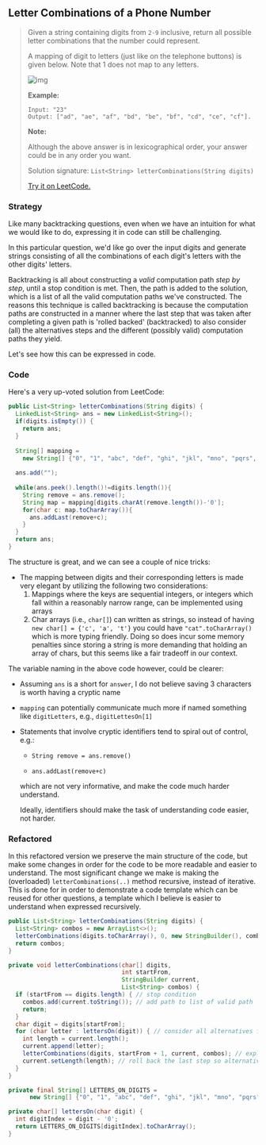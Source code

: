 ## Letter Combinations of a Phone Number

> Given a string containing digits from `2-9` inclusive, return all possible letter combinations that the number could represent.
>
> A mapping of digit to letters (just like on the telephone buttons) is given below. Note that 1 does not map to any letters.
>
> ![img](http://upload.wikimedia.org/wikipedia/commons/thumb/7/73/Telephone-keypad2.svg/200px-Telephone-keypad2.svg.png)
>
> **Example:**
>
> ```
> Input: "23"
> Output: ["ad", "ae", "af", "bd", "be", "bf", "cd", "ce", "cf"].
> ```
>
> **Note:**
>
> Although the above answer is in lexicographical order, your answer could be in any order you want.
>
> Solution signature: `List<String> letterCombinations(String digits)`
>
> [Try it on LeetCode.](https://leetcode.com/problems/letter-combinations-of-a-phone-number/)



### Strategy

Like many backtracking questions, even when we have an intuition for what we would like to do, expressing it in code can still be challenging.

In this particular question, we'd like go over the input digits and generate strings consisting of all the combinations of each digit's letters with the other digits' letters.

Backtracking is all about constructing a *valid* computation path *step by step*, until a stop condition is met. Then, the path is added to the solution, which is a list of all the valid computation paths we've constructed. The reasons this technique is called backtracking is because the computation paths are constructed in a manner where the last step that was taken after completing a given path is 'rolled backed' (backtracked) to also consider (all) the alternatives steps and the different (possibly valid) computation paths they yield.

Let's see how this can be expressed in code.



### Code

Here's a very up-voted solution from LeetCode:

```java
public List<String> letterCombinations(String digits) {
  LinkedList<String> ans = new LinkedList<String>();
  if(digits.isEmpty()) {
    return ans;
  }
  
  String[] mapping = 
    new String[] {"0", "1", "abc", "def", "ghi", "jkl", "mno", "pqrs", "tuv", "wxyz"};
  
  ans.add("");
  
  while(ans.peek().length()!=digits.length()){
    String remove = ans.remove();
    String map = mapping[digits.charAt(remove.length())-'0'];
    for(char c: map.toCharArray()){
      ans.addLast(remove+c);
    }
  }
  return ans;
}
```

The structure is great, and we can see a couple of nice tricks:

* The mapping between digits and their corresponding letters is made very elegant by utilizing the following two considerations:
  1.  Mappings where the keys are sequential integers, or integers which fall within a reasonably narrow range, can be implemented using arrays
  2.  Char arrays (i.e., `char[]`) can written as strings, so instead of having `new char[] = {'c', 'a', 't'}` you could have `"cat".toCharArray()` which is more typing friendly. Doing so does incur some memory penalties since storing a string is more demanding that holding an array of chars, but this seems like a fair tradeoff in our context.

The variable naming in the above code however, could be clearer:

* Assuming `ans` is a short for `answer`, I do not believe saving 3 characters is worth having a cryptic name

* `mapping` can potentially communicate much more if named something like `digitLetters`, e.g., `digitLettesOn[1]`

* Statements that involve cryptic identifiers tend to spiral out of control, e.g.:

  *  `String remove = ans.remove()` 

  *  `ans.addLast(remove+c)`

  which are not very informative, and make the code much harder understand. 
  
  Ideally, identifiers should make the task of understanding code easier, not harder.



### Refactored

In this refactored version we preserve the main structure of the code, but make some changes in order for the code to be more readable and easier to understand. The most significant change we make is making the (overloaded) `letterCombinations(..)` method recursive, instead of iterative. This is done for in order to demonstrate a code template which can be reused for other questions, a template which I believe is easier to understand when expressed recursively.

```java
public List<String> letterCombinations(String digits) {
  List<String> combos = new ArrayList<>();
  letterCombinations(digits.toCharArray(), 0, new StringBuilder(), combos);
  return combos;
}
```

```java
private void letterCombinations(char[] digits,
                                int startFrom,
                                StringBuilder current,
                                List<String> combos) {
  if (startFrom == digits.length) { // stop condition
    combos.add(current.toString()); // add path to list of valid path
    return;
  }
  char digit = digits[startFrom];
  for (char letter : lettersOn(digit)) { // consider all alternatives for current step
    int length = current.length();
    current.append(letter);
    letterCombinations(digits, startFrom + 1, current, combos); // explore current
    current.setLength(length); // roll back the last step so alternatives can be considered
  }
}
```

```java
private final String[] LETTERS_ON_DIGITS =
      new String[] {"0", "1", "abc", "def", "ghi", "jkl", "mno", "pqrs", "tuv", "wxyz"};

private char[] lettersOn(char digit) {
  int digitIndex = digit - '0';
  return LETTERS_ON_DIGITS[digitIndex].toCharArray();
}
```



